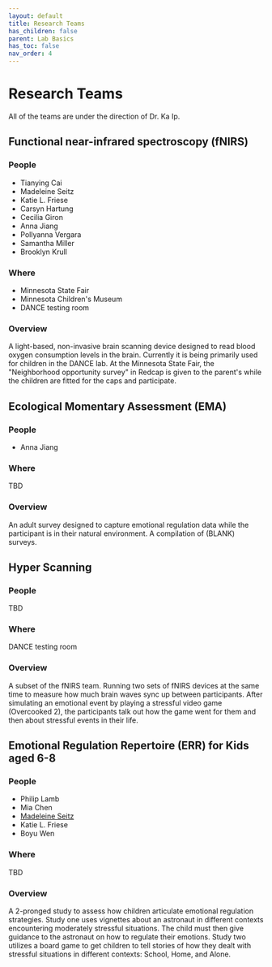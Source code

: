 ```yaml
---
layout: default
title: Research Teams
has_children: false
parent: Lab Basics
has_toc: false
nav_order: 4
---
```

# Research Teams
All of the teams are under the direction of Dr. Ka Ip.

## Functional near-infrared spectroscopy (fNIRS)
### People
- Tianying Cai
- Madeleine Seitz
- Katie L. Friese
- Carsyn Hartung
- Cecilia Giron
- Anna Jiang
- Pollyanna Vergara
- Samantha Miller
- Brooklyn Krull
### Where
- Minnesota State Fair
- Minnesota Children's Museum
- DANCE testing room 
### Overview
A light-based, non-invasive brain scanning device designed to read blood oxygen consumption levels in the brain. 
Currently it is being primarily used for children in the DANCE lab.
At the Minnesota State Fair, the "Neighborhood opportunity survey" in Redcap is given to the parent's while the children are fitted for the caps and participate. 

## Ecological Momentary Assessment (EMA)
### People
- Anna Jiang
### Where
TBD
### Overview
An adult survey designed to capture emotional regulation data while the participant is in their natural environment. A compilation of (BLANK) surveys. 

## Hyper Scanning
### People
TBD
### Where
DANCE testing room
### Overview
A subset of the fNIRS team. Running two sets of fNIRS devices at the same time to measure how much brain waves sync up between participants. 
After simulating an emotional event by playing a stressful video game (Overcooked 2), the participants talk out how the game went for them and then about stressful events in their life. 

## Emotional Regulation Repertoire (ERR) for Kids aged 6-8
### People
- Philip Lamb
- Mia Chen
- [Madeleine Seitz](seitz178@umn.edu)
- Katie L. Friese
- Boyu Wen
### Where
TBD
### Overview
A 2-pronged study to assess how children articulate emotional regulation strategies.
Study one uses vignettes about an astronaut in different contexts encountering moderately stressful situations. The child must then give guidance to the astronaut on how to regulate their emotions.
Study two utilizes a board game to get children to tell stories of how they dealt with stressful situations in different contexts: School, Home, and Alone. 
